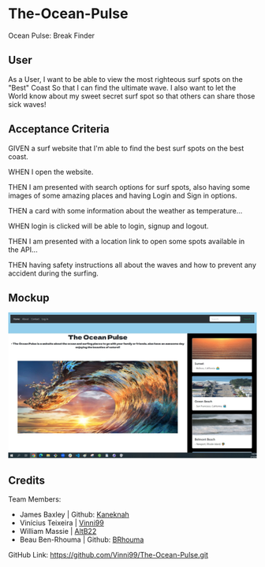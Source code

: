 # The-Ocean-Pulse
Ocean Pulse: Break Finder

## User
As a User, I want to be able to view the most righteous surf spots on the "Best" Coast So that I can find the ultimate wave. I also want to let the World know about my sweet secret surf spot so that others can share those sick waves!

## Acceptance Criteria

GIVEN a surf website that I'm able to find the best surf spots on the best coast.

WHEN I open the website.

THEN I am presented with search options for surf spots, also having some images of some amazing places and having Login and Sign in options.

THEN a card with some information about the weather as temperature...

WHEN login is clicked will be able to login, signup and logout.

THEN I am presented with a location link to open some spots available in the API...

THEN having safety instructions all about the waves and how to prevent any accident during the surfing.

## Mockup

![Alt text](Project%202-3%20mockup.jpg)

## Credits

Team Members:
- James Baxley | Github: [Kaneknah](https://github.com/Kaneknah)
- Vinícius Teixeira | [Vinni99](https://github.com/Vinni99)
- William Massie | [AltB22](https://github.com/AltB22)
- Beau Ben-Rhouma | Github: [BRhouma](https://github.com/BRhouma)


GitHub Link: <https://github.com/Vinni99/The-Ocean-Pulse.git>